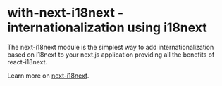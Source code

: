 # with-next-i18next - internationalization using i18next

The next-i18next module is the simplest way to add internationalization based on i18next to your next.js application providing all the benefits of react-i18next.

Learn more on [next-i18next](https://github.com/isaachinman/next-i18next).
